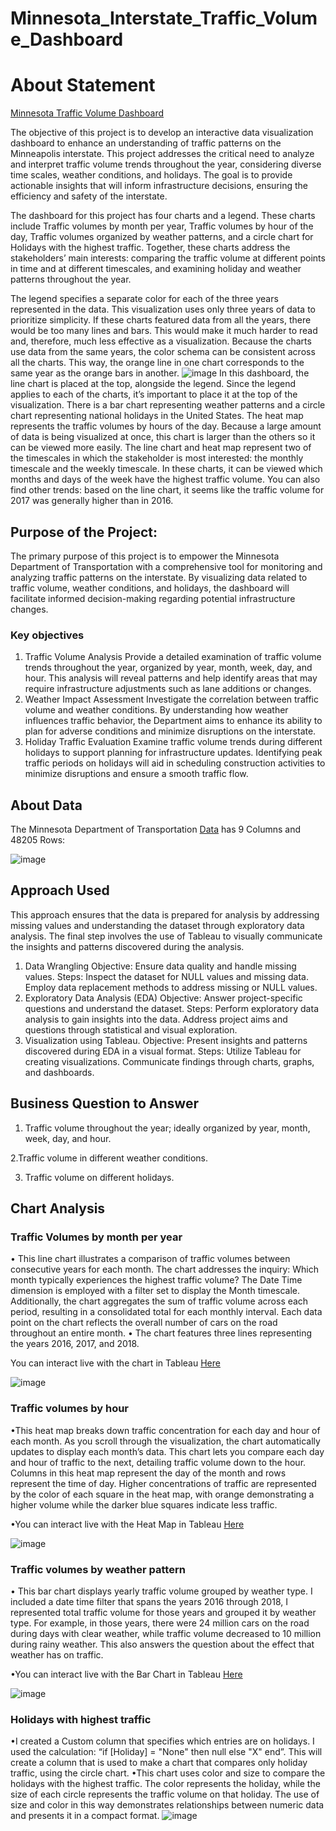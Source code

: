 # Minnesota_Interstate_Traffic_Volume_Dashboard
# About Statement
[Minnesota Traffic Volume Dashboard](https://public.tableau.com/app/profile/clement.zare/viz/MinnesotaTrafficVolumeDashboard_17004833764790/MinnesotaTrafficVolumeDashboard#3)

The objective of this project is to develop an interactive data visualization dashboard to enhance an understanding of traffic patterns on the Minneapolis interstate. This project addresses the critical need to analyze and interpret traffic volume trends throughout the year, considering diverse time scales, weather conditions, and holidays. The goal is to provide actionable insights that will inform infrastructure decisions, ensuring the efficiency and safety of the interstate.

The dashboard for this project has four charts and a legend. These charts include Traffic volumes by month per year, Traffic volumes by hour of the day, Traffic volumes organized by weather patterns, and a circle chart for Holidays with the highest traffic. Together, these charts address the stakeholders’ main interests: comparing the traffic volume at different points in time and at different timescales, and examining holiday and weather patterns throughout the year. 

The legend specifies a separate color for each of the three years represented in the data. This visualization uses only three years of data to prioritize simplicity. If these charts featured data from all the years, there would be too many lines and bars. This would make it much harder to read and, therefore, much less effective as a visualization. Because the charts use data from the same years, the color schema can be consistent across all the charts. This way, the orange line in one chart corresponds to the same year as the orange bars in another.
![image](https://github.com/ZareClem/Minnesota_Interstate_Traffic_Volume_Dashboard/assets/138980152/5cedf244-2ede-4384-be22-58f8ee17d4e0)
In this dashboard, the line chart is placed at the top, alongside the legend. Since the legend applies to each of the charts, it’s important to place it at the top of the visualization. There is a bar chart representing weather patterns and a circle chart representing national holidays in the United States. 
The heat map represents the traffic volumes by hours of the day. Because a large amount of data is being visualized at once, this chart is larger than the others so it can be viewed more easily.
The line chart and heat map represent two of the timescales in which the stakeholder is most interested: the monthly timescale and the weekly timescale. In these charts, it can be viewed which months and days of the week have the highest traffic volume. You can also find other trends: based on the line chart, it seems like the traffic volume for 2017 was generally higher than in 2016. 


## Purpose of the Project:
The primary purpose of this project is to empower the Minnesota Department of Transportation with a comprehensive tool for monitoring and analyzing traffic patterns on the interstate. By visualizing data related to traffic volume, weather conditions, and holidays, the dashboard will facilitate informed decision-making regarding potential infrastructure changes. 
 ### Key objectives 
1.	Traffic Volume Analysis
Provide a detailed examination of traffic volume trends throughout the year, organized by year, month, week, day, and hour. This analysis will reveal patterns and help identify areas that may require infrastructure adjustments such as lane additions or changes.
2.	Weather Impact Assessment
 Investigate the correlation between traffic volume and weather conditions. By understanding how weather influences traffic behavior, the Department aims to enhance its ability to plan for adverse conditions and minimize disruptions on the interstate.
3.	Holiday Traffic Evaluation
 Examine traffic volume trends during different holidays to support planning for infrastructure updates. Identifying peak traffic periods on holidays will aid in scheduling construction activities to minimize disruptions and ensure a smooth traffic flow.

## About Data
The Minnesota Department of Transportation [Data](https://docs.google.com/spreadsheets/d/1qrnmBOab5rRe6vx6byuo9sFppuZVB5b5ZTmNGI0qn6A/edit#gid=1212218296)  has 9 Columns and 48205 Rows:

![image](https://github.com/ZareClem/Minnesota_Interstate_Traffic_Volume_Dashboard/assets/138980152/823fdb03-ca27-43c4-ba32-0619a6fcf6f7)

## Approach Used
This approach ensures that the data is prepared for analysis by addressing missing values and understanding the dataset through exploratory data analysis. The final step involves the use of Tableau to visually communicate the insights and patterns discovered during the analysis.
1.	Data Wrangling
Objective: Ensure data quality and handle missing values.
Steps:
Inspect the dataset for NULL values and missing data.
Employ data replacement methods to address missing or NULL values.
2.	Exploratory Data Analysis (EDA)
Objective: Answer project-specific questions and understand the dataset.
Steps:
Perform exploratory data analysis to gain insights into the data.
Address project aims and questions through statistical and visual exploration.
3.	Visualization using Tableau.
Objective: Present insights and patterns discovered during EDA in a visual format.
Steps:
Utilize Tableau for creating visualizations.
Communicate findings through charts, graphs, and dashboards.

## Business Question to Answer
1. Traffic volume throughout the year; ideally organized by year, month, week, day, and hour.

 2.Traffic volume in different weather conditions.
	
3. Traffic volume on different holidays.

## Chart Analysis
### Traffic Volumes by month per year
•	This line chart illustrates a comparison of traffic volumes between consecutive years for each month. The chart addresses the inquiry: Which month typically experiences the highest traffic volume? The Date Time dimension is employed with a filter set to display the Month timescale. Additionally, the chart aggregates the sum of traffic volume across each period, resulting in a consolidated total for each monthly interval. Each data point on the chart reflects the overall number of cars on the road throughout an entire month.
•	The chart features three lines representing the years 2016, 2017, and 2018.

You can interact live  with the chart in Tableau [Here](https://public.tableau.com/app/profile/clement.zare/viz/Traffic_17004975313620/Trafficvolumesbymonthperyear)

![image](https://github.com/ZareClem/Minnesota_Interstate_Traffic_Volume_Dashboard/assets/138980152/afdc7954-fb72-4b1e-985e-c52251107109)

### Traffic volumes by hour
•This heat map breaks down traffic concentration for each day and hour of each month. As you scroll through the visualization, the chart automatically updates to display each month’s data. This chart lets you compare each day and hour of traffic to the next, detailing traffic volume down to the hour. Columns in this heat map represent the day of the month and rows represent the time of day. Higher concentrations of traffic are represented by the color of each square in the heat map, with orange demonstrating a higher volume while the darker blue squares indicate less traffic.  

•You can interact live with the Heat Map in Tableau [Here](https://public.tableau.com/app/profile/clement.zare/viz/MinnesotaTrafficVolumeDashboard_17004833764790/Trafficvolumesbyhour#3)

![image](https://github.com/ZareClem/Minnesota_Interstate_Traffic_Volume_Dashboard/assets/138980152/8bc8db13-8aa6-4caf-aa1d-476bafdfa02d)

### Traffic volumes by weather pattern
•	This bar chart displays yearly traffic volume grouped by weather type. I included a date time filter that spans the years 2016 through 2018, I represented total traffic volume for those years and grouped it by weather type. For example, in those years, there were 24 million cars on the road during days with clear weather, while traffic volume decreased to 10 million during rainy weather. This also answers the  question about the effect that weather has on traffic.

•You can interact live with the Bar Chart in Tableau [Here](https://public.tableau.com/app/profile/clement.zare/viz/MinnesotaTrafficVolumeDashboard_17004833764790/Trafficvolumesbyweatherpattern#3)

![image](https://github.com/ZareClem/Minnesota_Interstate_Traffic_Volume_Dashboard/assets/138980152/e9079212-4c76-4867-8463-2f4abeafe409)

### Holidays with highest traffic
•I created a Custom column that specifies which entries are on holidays. I used the calculation: “if [Holiday] = "None" then null else "X" end”. This will create a column that is used to make a chart that compares only holiday traffic, using the circle chart.
•This chart uses color and size to compare the holidays with the highest traffic. The color represents the holiday, while the size of each circle represents the traffic volume on that holiday. The use of size and color in this way demonstrates relationships between numeric data and presents it in a compact format. 
![image](https://github.com/ZareClem/Minnesota_Interstate_Traffic_Volume_Dashboard/assets/138980152/4f89ff11-640f-4a8a-8a74-5036b730fad6)
